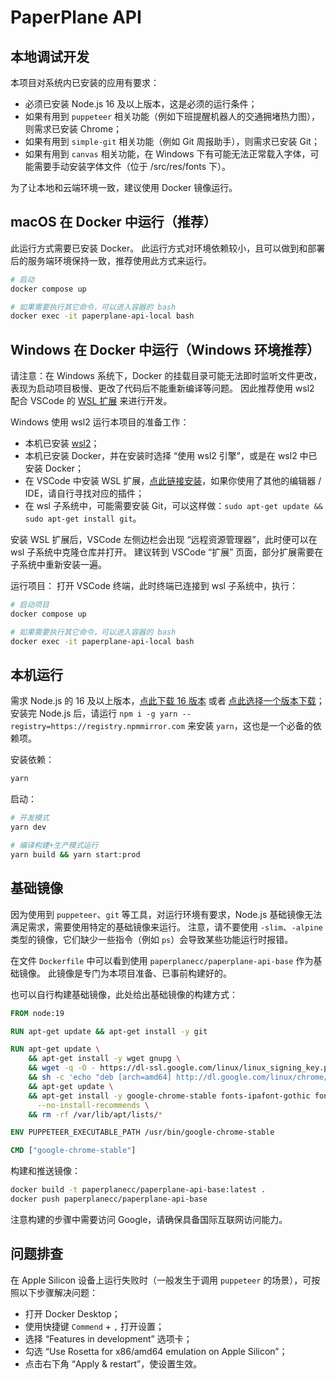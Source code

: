# PaperPlane API

## 本地调试开发

本项目对系统内已安装的应用有要求：

- 必须已安装 Node.js 16 及以上版本，这是必须的运行条件；
- 如果有用到 `puppeteer` 相关功能（例如下班提醒机器人的交通拥堵热力图），则需求已安装 Chrome；
- 如果有用到 `simple-git` 相关功能（例如 Git 周报助手），则需求已安装 Git；
- 如果有用到 `canvas` 相关功能，在 Windows 下有可能无法正常载入字体，可能需要手动安装字体文件（位于 /src/res/fonts 下）。

为了让本地和云端环境一致，建议使用 Docker 镜像运行。

## macOS 在 Docker 中运行（推荐）

此运行方式需要已安装 Docker。
此运行方式对环境依赖较小，且可以做到和部署后的服务端环境保持一致，推荐使用此方式来运行。

```bash
# 启动
docker compose up

# 如果需要执行其它命令，可以进入容器的 bash
docker exec -it paperplane-api-local bash
```

## Windows 在 Docker 中运行（Windows 环境推荐）

请注意：在 Windows 系统下，Docker 的挂载目录可能无法即时监听文件更改，表现为启动项目极慢、更改了代码后不能重新编译等问题。
因此推荐使用 wsl2 配合 VSCode 的 [WSL 扩展](https://marketplace.visualstudio.com/items?itemName=ms-vscode-remote.remote-wsl) 来进行开发。

Windows 使用 wsl2 运行本项目的准备工作：

- 本机已安装 [wsl2](https://learn.microsoft.com/zh-cn/windows/wsl/install)；
- 本机已安装 Docker，并在安装时选择 “使用 wsl2 引擎”，或是在 wsl2 中已安装 Docker；
- 在 VSCode 中安装 WSL 扩展，[点此链接安装](https://marketplace.visualstudio.com/items?itemName=ms-vscode-remote.remote-wsl)，如果你使用了其他的编辑器 / IDE，请自行寻找对应的插件；
- 在 wsl 子系统中，可能需要安装 Git，可以这样做：`sudo apt-get update && sudo apt-get install git`。

安装 WSL 扩展后，VSCode 左侧边栏会出现 “远程资源管理器”，此时便可以在 wsl 子系统中克隆仓库并打开。
建议转到 VSCode “扩展” 页面，部分扩展需要在子系统中重新安装一遍。

运行项目：
打开 VSCode 终端，此时终端已连接到 wsl 子系统中，执行：

```bash
# 启动项目
docker compose up

# 如果需要执行其它命令，可以进入容器的 bash
docker exec -it paperplane-api-local bash
```


## 本机运行

需求 Node.js 的 16 及以上版本，[点此下载 16 版本](https://nodejs.org/download/release/v16.20.0/) 或者 [点此选择一个版本下载](https://nodejs.org/en/download/releases)；安装完 Node.js 后，请运行 `npm i -g yarn --registry=https://registry.npmmirror.com` 来安装 `yarn`，这也是一个必备的依赖项。


安装依赖：

```bash
yarn
```

启动：

```bash
# 开发模式
yarn dev

# 编译构建+生产模式运行
yarn build && yarn start:prod
```

## 基础镜像

因为使用到 `puppeteer`、`git` 等工具，对运行环境有要求，Node.js 基础镜像无法满足需求，需要使用特定的基础镜像来运行。
注意，请不要使用 `-slim`、`-alpine` 类型的镜像，它们缺少一些指令（例如 `ps`）会导致某些功能运行时报错。

在文件 `Dockerfile` 中可以看到使用 `paperplanecc/paperplane-api-base` 作为基础镜像。
此镜像是专门为本项目准备、已事前构建好的。

也可以自行构建基础镜像，此处给出基础镜像的构建方式：

```Dockerfile
FROM node:19

RUN apt-get update && apt-get install -y git

RUN apt-get update \
    && apt-get install -y wget gnupg \
    && wget -q -O - https://dl-ssl.google.com/linux/linux_signing_key.pub | apt-key add - \
    && sh -c 'echo "deb [arch=amd64] http://dl.google.com/linux/chrome/deb/ stable main" >> /etc/apt/sources.list.d/google.list' \
    && apt-get update \
    && apt-get install -y google-chrome-stable fonts-ipafont-gothic fonts-wqy-zenhei fonts-thai-tlwg fonts-kacst fonts-freefont-ttf libxss1 \
      --no-install-recommends \
    && rm -rf /var/lib/apt/lists/*

ENV PUPPETEER_EXECUTABLE_PATH /usr/bin/google-chrome-stable

CMD ["google-chrome-stable"]
```

构建和推送镜像：

```bash
docker build -t paperplanecc/paperplane-api-base:latest .
docker push paperplanecc/paperplane-api-base
```

注意构建的步骤中需要访问 Google，请确保具备国际互联网访问能力。

## 问题排查

在 Apple Silicon 设备上运行失败时（一般发生于调用 `puppeteer` 的场景），可按照以下步骤解决问题：

- 打开 Docker Desktop；
- 使用快捷键 `Commend` + `,` 打开设置；
- 选择 “Features in development” 选项卡；
- 勾选 “Use Rosetta for x86/amd64 emulation on Apple Silicon”；
- 点击右下角 “Apply & restart”，使设置生效。
